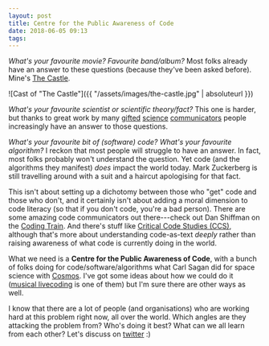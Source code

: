 ```yaml
---
layout: post
title: Centre for the Public Awareness of Code
date: 2018-06-05 09:13
tags:
---
```


*What's your favourite movie? Favourite band/album?* Most folks already have an
answer to these questions (because they've been asked before). Mine's [The
Castle](https://www.imdb.com/title/tt0118826/).

![Cast of "The Castle"]({{ "/assets/images/the-castle.jpg" | absoluteurl }})

*What's your favourite scientist or scientific theory/fact?* This one is harder,
but thanks to great work by many
[gifted](https://en.wikipedia.org/wiki/Carl_Sagan) [science](http://drkarl.com/)
[communicators](https://twitter.com/ANU_CPAS) people increasingly have an answer
to those questions.

*What's your favourite bit of (software) code? What's your favourite algorithm?*
I reckon that most people will struggle to have an answer. In fact, most folks
probably won't understand the question. Yet code (and the algorithms they
manifest) *does* impact the world today. Mark Zuckerberg is still travelling
around with a suit and a haircut apologising for that fact.

This isn't about setting up a dichotomy between those who "get" code and those
who don't, and it certainly isn't about adding a moral dimension to code
literacy (so that if you don't code, you're a bad person). There are some
amazing code communicators out there---check out Dan Shiffman on the [Coding
Train](http://thecodingtrain.com/). And there's stuff like [Critical Code
Studies
(CCS)](http://www.electronicbookreview.com/thread/electropoetics/codology),
although that's more about understanding code-as-text *deeply* rather than
raising awareness of what code is currently doing in the world.

What we need is a **Centre for the Public Awareness of Code**, with a bunch of
folks doing for code/software/algorithms what Carl Sagan did for space science
with [Cosmos](https://en.wikipedia.org/wiki/Cosmos:_A_Personal_Voyage). I've got
some ideas about how we could do it ([musical
livecoding](https://vimeo.com/269115310) is one of them) but I'm sure there are
other ways as well.

I know that there are a lot of people (and organisations) who are working hard
at this problem right now, all over the world. Which angles are they attacking
the problem from? Who's doing it best? What can we all learn from each other?
Let's discuss on [twitter](https://twitter.com/benswift) :)
